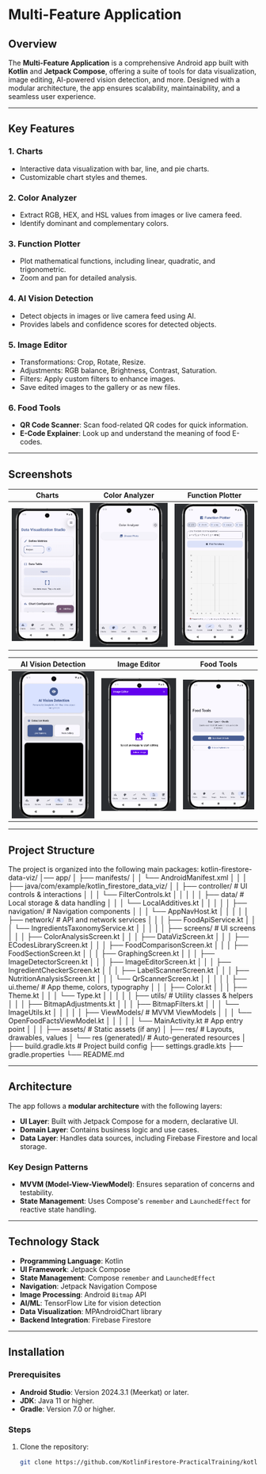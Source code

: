 # Multi-Feature Application 

## Overview
The **Multi-Feature Application** is a comprehensive Android app built with **Kotlin** and **Jetpack Compose**, offering a suite of tools for data visualization, image editing, AI-powered vision detection, and more. Designed with a modular architecture, the app ensures scalability, maintainability, and a seamless user experience.

---

## Key Features

### 1. Charts
- Interactive data visualization with bar, line, and pie charts.
- Customizable chart styles and themes.

### 2. Color Analyzer
- Extract RGB, HEX, and HSL values from images or live camera feed.
- Identify dominant and complementary colors.

### 3. Function Plotter
- Plot mathematical functions, including linear, quadratic, and trigonometric.
- Zoom and pan for detailed analysis.

### 4. AI Vision Detection
- Detect objects in images or live camera feed using AI.
- Provides labels and confidence scores for detected objects.

### 5. Image Editor
- Transformations: Crop, Rotate, Resize.
- Adjustments: RGB balance, Brightness, Contrast, Saturation.
- Filters: Apply custom filters to enhance images.
- Save edited images to the gallery or as new files.

### 6. Food Tools
- **QR Code Scanner**: Scan food-related QR codes for quick information.
- **E-Code Explainer**: Look up and understand the meaning of food E-codes.

---

## Screenshots
| **Charts**                        | **Color Analyzer**                        | **Function Plotter**                       |
|-----------------------------------|-------------------------------------------|--------------------------------------------|
| ![Charts](screenshots/Charts.png) | ![Color Analyzer](screenshots/Colors.png) | ![Function Plotter](screenshots/Graph.png) |

| **AI Vision Detection**                | **Image Editor**                             | **Food Tools**                           |
|----------------------------------------|----------------------------------------------|------------------------------------------|
| ![AI Vision](screenshots/Detector.png) | ![Image Editor](screenshots/ImageEditor.png) | ![Food Tools](screenshots/FoodTools.png) |

---
## Project Structure
The project is organized into the following main packages:
kotlin-firestore-data-viz/
│── app/
│ ├── manifests/
│ │ └── AndroidManifest.xml
│ │
│ ├── java/com/example/kotlin_firestore_data_viz/
│ │ ├── controller/ # UI controls & interactions
│ │ │ └── FilterControls.kt
│ │ │
│ │ ├── data/ # Local storage & data handling
│ │ │ └── LocalAdditives.kt
│ │ │
│ │ ├── navigation/ # Navigation components
│ │ │ └── AppNavHost.kt
│ │ │
│ │ ├── network/ # API and network services
│ │ │ ├── FoodApiService.kt
│ │ │ └── IngredientsTaxonomyService.kt
│ │ │
│ │ ├── screens/ # UI screens
│ │ │ ├── ColorAnalysisScreen.kt
│ │ │ ├── DataVizScreen.kt
│ │ │ ├── ECodesLibraryScreen.kt
│ │ │ ├── FoodComparisonScreen.kt
│ │ │ ├── FoodSectionScreen.kt
│ │ │ ├── GraphingScreen.kt
│ │ │ ├── ImageDetectorScreen.kt
│ │ │ ├── ImageEditorScreen.kt
│ │ │ ├── IngredientCheckerScreen.kt
│ │ │ ├── LabelScannerScreen.kt
│ │ │ ├── NutritionAnalysisScreen.kt
│ │ │ └── QrScannerScreen.kt
│ │ │
│ │ ├── ui.theme/ # App theme, colors, typography
│ │ │ ├── Color.kt
│ │ │ ├── Theme.kt
│ │ │ └── Type.kt
│ │ │
│ │ ├── utils/ # Utility classes & helpers
│ │ │ ├── BitmapAdjustments.kt
│ │ │ ├── BitmapFilters.kt
│ │ │ └── ImageUtils.kt
│ │ │
│ │ ├── ViewModels/ # MVVM ViewModels
│ │ │ └── OpenFoodFactsViewModel.kt
│ │ │
│ │ └── MainActivity.kt # App entry point
│ │
│ ├── assets/ # Static assets (if any)
│ ├── res/ # Layouts, drawables, values
│ └── res (generated)/ # Auto-generated resources
│
├── build.gradle.kts # Project build config
├── settings.gradle.kts
├── gradle.properties
└── README.md

---
## Architecture
The app follows a **modular architecture** with the following layers:
- **UI Layer**: Built with Jetpack Compose for a modern, declarative UI.
- **Domain Layer**: Contains business logic and use cases.
- **Data Layer**: Handles data sources, including Firebase Firestore and local storage.

### Key Design Patterns
- **MVVM (Model-View-ViewModel)**: Ensures separation of concerns and testability.
- **State Management**: Uses Compose's `remember` and `LaunchedEffect` for reactive state handling.

---

## Technology Stack
- **Programming Language**: Kotlin
- **UI Framework**: Jetpack Compose
- **State Management**: Compose `remember` and `LaunchedEffect`
- **Navigation**: Jetpack Navigation Compose
- **Image Processing**: Android `Bitmap` API
- **AI/ML**: TensorFlow Lite for vision detection
- **Data Visualization**: MPAndroidChart library
- **Backend Integration**: Firebase Firestore

---

## Installation

### Prerequisites
- **Android Studio**: Version 2024.3.1 (Meerkat) or later.
- **JDK**: Java 11 or higher.
- **Gradle**: Version 7.0 or higher.

### Steps
1. Clone the repository:
   ```bash
   git clone https://github.com/KotlinFirestore-PracticalTraining/kotlin-firestore-data-viz.git